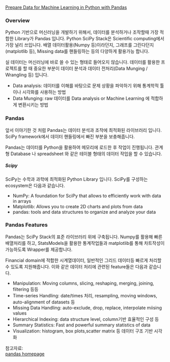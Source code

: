 [Prepare Data for Machine Learning in Python with Pandas](https://machinelearningmastery.com/prepare-data-for-machine-learning-in-python-with-pandas/)

### Overview

Python 기반으로 머신러닝을 개발하기 위해서, 데이터를 분석하거나 조작할때 가장 적합한 Library가 Pandas 입니다. 
Python SciPy Stack은 Scientific computing에서 가장 널리 쓰입니다. 
배열 데이터활용(Numpy 등)이라던지, 그래프를 그린다던지(matplotlib 등), Missing data를 핸들링하는 등의 다양하게 활용가능 합니다. 

실 데이터는 머신러닝에 바로 쓸 수 있는 형태로 들어오지 않습니다. 
데이터를 활용한 프로젝트를 할 때 중요한 부분이 데이터 분석과 데이터 전처리(Data Munging / Wrangling 등) 입니다. 

- Data analysis: 데이터를 이해를 바탕으로 문제 상황을 파악하기 위해 통계학적 툴이나 시각화를 사용하는 방법
- Data Munging: raw 데이터를 Data analysis or Machine Learning 에 적합하게 변환시키는 방법


### Pandas

앞서 이야기한 것 처럼 Pandas는 데이터 분석과 조작에 최적화된 라이브러리 입니다. 
SciPy framework에서 데이터 핸들링에서 빠진 부분을 보충해줍니다. 

Pandas는 데이터를 Python을 활용하여 메모리에 로드한 후 작업이 진행됩니다. 
관계형 Database 나 spreadsheet 와 같은 테이블 형태의 데이터 작업을 할 수 있습니다. 

##### Scipy

SciPy는 수학과 과학에 최적화된 Python Library 입니다. SciPy를 구성하는 ecosystem은 다음과 같습니다. 

- NumPy: A foundation for SciPy that allows to efficiently work with data in arrays
- Matplotlib: Allows you to create 2D charts and plots from data
- pandas: tools and data structures to organize and analyze your data


### Pandas Features

Pandas는 SciPy Stack의 표준 라이브러리 위에 구축됩니다. Numpy를 활용해 빠른 배열처리를 하고, 
StatsModels을 활용한 통계작업들과 matplotlib를 통해 차트작성이 가능하도록 Wrapper를 제공합니다. 

Financial domain에 적합한 시계열데이터, 일반적인 그리드 데이터등 빠르게 처리할 수 있도록 지원해줍니다. 
이와 같은 데이터 처리에 관련된 feature들은 다음과 같습니다.

- Manipulation: Moving columns, slicing, reshaping, merging, joining, filtering 등등
- Time-series Handling: date/times 처리, resampling, moving windows, auto-alignment of datasets 등
- Missing Data Handling: auto-exclude, drop, replace, interpolate miising values
- Hierarchical Indexing: data structure level, column기반 효율적인 구성 등
- Summary Statistics: Fast and powerful summary statistics of data
- Visualization: histogram, box plots,scatter matrix 등 데이터 구조 기반 시각화 

참고자료:\
[pandas homepage](https://pandas.pydata.org/)



